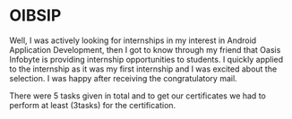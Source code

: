 # OIBSIP

Well, I was actively looking for internships in my interest in Android Application Development, then I got to know through my friend that Oasis Infobyte is providing internship opportunities to students. I quickly applied to the internship as it was my first internship and I was excited about the selection. I was happy after receiving the congratulatory mail.

There were 5 tasks given in total and to get our certificates we had to perform at least (3tasks) for the certification.
